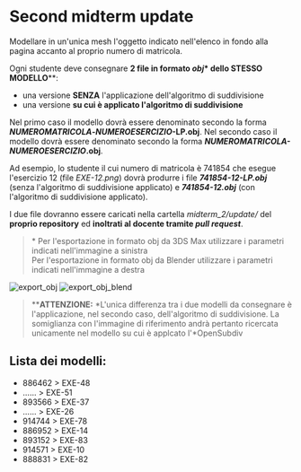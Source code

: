 # Second midterm update

Modellare in un'unica mesh l'oggetto indicato nell'elenco in fondo alla pagina 
accanto al proprio numero di matricola.   

Ogni studente deve consegnare **2 file in formato _obj_\* dello STESSO 
MODELLO**\*\*:

- una versione **SENZA** l'applicazione dell'algoritmo di suddivisione
- una versione **su cui è applicato l'algoritmo di suddivisione**

Nel primo caso il modello dovrà essere denominato secondo la forma 
**_NUMEROMATRICOLA_-_NUMEROESERCIZIO_-LP.obj**.
Nel secondo caso il modello dovrà essere denominato secondo la forma 
**_NUMEROMATRICOLA-NUMEROESERCIZIO_.obj**.

Ad esempio, lo studente il cui numero di matricola è 741854 che esegue 
l'esercizio 12 (file *EXE-12.png*) dovrà produrre i file 
_**741854-12-LP.obj**_ (senza l'algoritmo di suddivisione applicato) e 
_**741854-12.obj**_ (con l'algoritmo di suddivisione applicato).

I due file dovranno essere caricati nella cartella *midterm_2/update/* del 
**proprio repository** ed **inoltrati al docente tramite _pull request_**.
> \* Per l'esportazione in formato obj da 3DS Max utilizzare i parametri 
indicati nell'immagine a sinistra   
Per l'esportazione in formato obj da Blender utilizzare i parametri indicati 
nell'immagine a destra

![export_obj](https://github.com/strumet/modeling/raw/master/archive/obj_export.png) 
![export_obj_blend](https://github.com/strumet/modeling/raw/master/archive/obj_export_blend.png)

> \*\***ATTENZIONE:** *L'unica differenza tra i due modelli da consegnare è 
l'applicazione, nel secondo caso, dell'algoritmo di suddivisione. La 
somiglianza con l'immagine di riferimento andrà pertanto ricercata unicamente 
nel modello su cui è applcato l'*OpenSubdiv

## Lista dei modelli:

-	886462	>	EXE-48
-	......	>	EXE-51
-	893566	>	EXE-37
-	......	>	EXE-26
-	914744	>	EXE-78
-	886952	>	EXE-14
-	893152	>	EXE-83
-	914571	>	EXE-10
-	888831	>	EXE-82
<!---
-		>	EXE-15
-		>	EXE-57
-		>	EXE-88
-		>	EXE-30
-		>	EXE-75
-		>	EXE-59
-		>	EXE-54
-		>	EXE-06
-		>	EXE-33
-		>	EXE-25
-		>	EXE-01
-		>	EXE-00
-		>	EXE-41
-		>	EXE-27
-		>	EXE-93
-		>	EXE-76
-		>	EXE-13
-		>	EXE-29
-		>	EXE-45
-		>	EXE-50
-		>	EXE-65
-		>	EXE-67
-		>	EXE-12
-		>	EXE-60
-		>	EXE-69
-		>	EXE-32
-		>	EXE-86
-		>	EXE-42
-		>	EXE-84
-		>	EXE-58
-		>	EXE-91
-		>	EXE-53
-		>	EXE-09
-		>	EXE-62
-		>	EXE-46
-		>	EXE-79
-		>	EXE-71
-		>	EXE-55
-		>	EXE-03
-		>	EXE-21
-		>	EXE-31
-		>	EXE-22
-		>	EXE-35
-		>	EXE-66
-		>	EXE-16
-		>	EXE-73
-		>	EXE-72
-		>	EXE-20
-		>	EXE-44
-		>	EXE-23
-		>	EXE-02
-		>	EXE-92
-		>	EXE-47
-		>	EXE-28
-		>	EXE-36
-		>	EXE-81
-		>	EXE-94
-		>	EXE-11
-		>	EXE-87
-		>	EXE-56
-		>	EXE-74
-		>	EXE-49
-		>	EXE-90
-		>	EXE-43
-		>	EXE-77
-		>	EXE-39
-		>	EXE-52
-		>	EXE-80
-		>	EXE-07
-		>	EXE-24
-		>	EXE-89
-		>	EXE-64
-		>	EXE-68
-		>	EXE-63
-		>	EXE-85
-		>	EXE-18
-		>	EXE-17
-		>	EXE-04
-		>	EXE-34
-		>	EXE-40
-		>	EXE-19
-		>	EXE-70
-		>	EXE-38
-		>	EXE-95
-		>	EXE-08
-		>	EXE-05
-		>	EXE-61
--->
